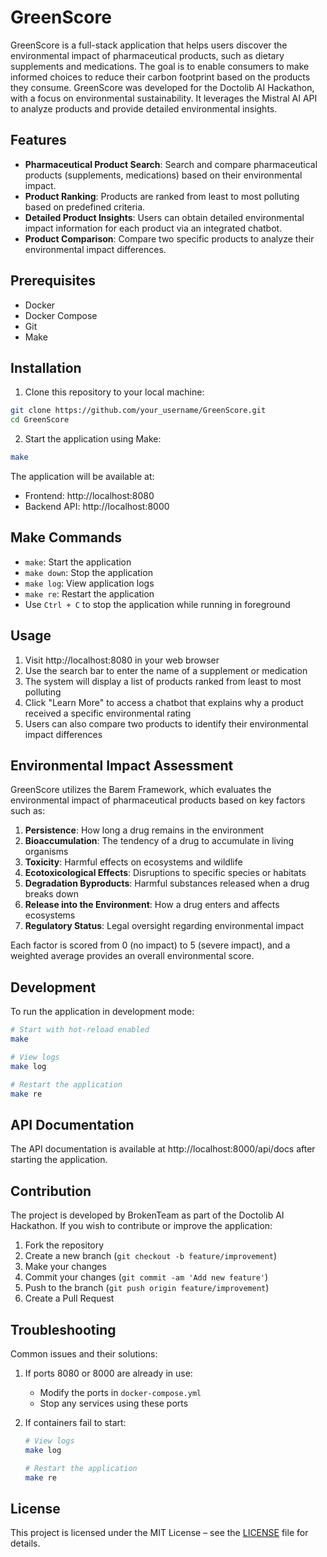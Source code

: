 # GreenScore

GreenScore is a full-stack application that helps users discover the environmental impact of pharmaceutical products, such as dietary supplements and medications. The goal is to enable consumers to make informed choices to reduce their carbon footprint based on the products they consume. GreenScore was developed for the Doctolib AI Hackathon, with a focus on environmental sustainability. It leverages the Mistral AI API to analyze products and provide detailed environmental insights.

## Features

- **Pharmaceutical Product Search**: Search and compare pharmaceutical products (supplements, medications) based on their environmental impact.
- **Product Ranking**: Products are ranked from least to most polluting based on predefined criteria.
- **Detailed Product Insights**: Users can obtain detailed environmental impact information for each product via an integrated chatbot.
- **Product Comparison**: Compare two specific products to analyze their environmental impact differences.

## Prerequisites

- Docker
- Docker Compose
- Git
- Make

## Installation

1. Clone this repository to your local machine:
```bash
git clone https://github.com/your_username/GreenScore.git
cd GreenScore
```

2. Start the application using Make:
```bash
make
```

The application will be available at:
- Frontend: http://localhost:8080
- Backend API: http://localhost:8000

## Make Commands

- `make`: Start the application
- `make down`: Stop the application
- `make log`: View application logs
- `make re`: Restart the application
- Use `Ctrl + C` to stop the application while running in foreground

## Usage

1. Visit http://localhost:8080 in your web browser
2. Use the search bar to enter the name of a supplement or medication
3. The system will display a list of products ranked from least to most polluting
4. Click "Learn More" to access a chatbot that explains why a product received a specific environmental rating
5. Users can also compare two products to identify their environmental impact differences

## Environmental Impact Assessment

GreenScore utilizes the Barem Framework, which evaluates the environmental impact of pharmaceutical products based on key factors such as:

1. **Persistence**: How long a drug remains in the environment
2. **Bioaccumulation**: The tendency of a drug to accumulate in living organisms
3. **Toxicity**: Harmful effects on ecosystems and wildlife
4. **Ecotoxicological Effects**: Disruptions to specific species or habitats
5. **Degradation Byproducts**: Harmful substances released when a drug breaks down
6. **Release into the Environment**: How a drug enters and affects ecosystems
7. **Regulatory Status**: Legal oversight regarding environmental impact

Each factor is scored from 0 (no impact) to 5 (severe impact), and a weighted average provides an overall environmental score.

## Development

To run the application in development mode:

```bash
# Start with hot-reload enabled
make

# View logs
make log

# Restart the application
make re
```

## API Documentation

The API documentation is available at http://localhost:8000/api/docs after starting the application.

## Contribution

The project is developed by BrokenTeam as part of the Doctolib AI Hackathon. If you wish to contribute or improve the application:

1. Fork the repository
2. Create a new branch (`git checkout -b feature/improvement`)
3. Make your changes
4. Commit your changes (`git commit -am 'Add new feature'`)
5. Push to the branch (`git push origin feature/improvement`)
6. Create a Pull Request

## Troubleshooting

Common issues and their solutions:

1. If ports 8080 or 8000 are already in use:
   - Modify the ports in `docker-compose.yml`
   - Stop any services using these ports

2. If containers fail to start:
   ```bash
   # View logs
   make log

   # Restart the application
   make re
   ```

## License

This project is licensed under the MIT License – see the [LICENSE](LICENSE) file for details.
